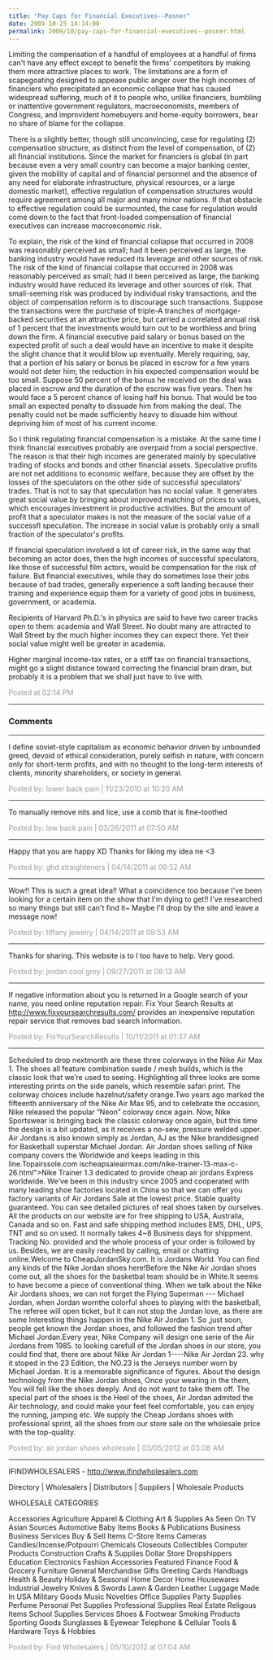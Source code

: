 ```yaml
---
title: "Pay Caps for Financial Executives--Posner"
date: 2009-10-25 14:14:00
permalink: 2009/10/pay-caps-for-financial-executives--posner.html
---
```

Limiting the compensation of a handful of employees at a handful of firms can't have any effect except to benefit the firms' competitors by making them more attractive places to work. The limitations are a form of scapegoating designed to appease public anger over the high incomes of financiers who precipitated an economic collapse that has caused widespread suffering, much of it to people who, unlike financiers, bumbling or inattentive government regulators, macroeconomists, members of Congress, and improvident homebuyers and home-equity borrowers, bear no share of blame for the collapse.

There is a slightly better, though still unconvincing, case for regulating (2) compensation structure, as distinct from the level of compensation, of (2) all financial institutions. Since the market for financiers is global (in part because even a very small country can become a major banking center, given the mobility of capital and of financial personnel and the absence of any need for elaborate infrastructure, physical resources, or a large domestic market), effective regulation of compensation structures would require agreement among all major and many minor nations. If that obstacle to effective regulation could be surmounted, the case for regulation would come down to the fact that front-loaded compensation of financial executives can increase macroeconomic risk.

To explain, the risk of the kind of financial collapse that occurred in 2008 was reasonably perceived as small; had it been perceived as large, the banking industry would have reduced its leverage and other sources of risk. The risk of the kind of financial collapse that occurred in 2008 was reasonably perceived as small; had it been perceived as large, the banking industry would have reduced its leverage and other sources of risk. That small-seeming risk was produced by individual risky transactions, and the object of compensation reform is to discourage such transactions. Suppose the transactions were the purchase of triple-A tranches of mortgage-backed securities at an attractive price, but carried a correlated annual risk of 1 percent that the investments would turn out to be worthless and bring down the firm. A financial executive paid salary or bonus based on the expected profit of such a deal would have an incentive to make it despite the slight chance that it would blow up eventually. Merely requiring, say, that a portion of his salary or bonus be placed in escrow for a few years would not deter him; the reduction in his expected compensation would be too small. Suppose 50 percent of the bonus he received on the deal was placed in escrow and the duration of the escrow was five years. Then he would face a 5 percent chance of losing half his bonus. That would be too small an expected penalty to dissuade him from making the deal. The penalty could not be made sufficiently heavy to disuade him without depriving him of most of his current income.

So I think regulating financial compensation is a mistake. At the same time I think financial executives probably are overpaid from a social perspective. The reason is that their high incomes are generated mainly by speculative trading of stocks and bonds and other financial assets. Speculative profits are not net additions to economic welfare, because they are offset by the losses of the speculators on the other side of successful speculators' trades. That is not to say that speculation has no social value. It generates great social value by bringing about improved matching of prices to values, which encourages investment in productive activities. But the amount of profit that a speculator makes is not the measure of the social value of a successfl speculation. The increase in social value is probably only a small fraction of the speculator's profits.

If financial speculation involved a lot of career risk, in the same way that becoming an actor does, then the high incomes of successful speculators, like those of successful film actors, would be compensation for the risk of failure. But financial executives, while they do sometimes lose their jobs because of bad trades, generally experience a soft landing because their training and experience equip them for a variety of good jobs in business, government, or academia.

Recipients of Harvard Ph.D.'s in physics are said to have two career tracks open to them: academia and Wall Street. No doubt many are attracted to Wall Street by the much higher incomes they can expect there. Yet their social value might well be greater in academia.

Higher marginal income-tax rates, or a stiff tax on financial transactions, might go a slight distance toward correcting the financial brain drain, but probably it is a problem that we shall just have to live with.

<span style="color:#999">Posted at 02:14 PM</span>

<!-- more -->

---

### Comments

---

I define soviet-style capitalism as economic behavior driven by unbounded greed, devoid of ethical consideration, purely selfish in nature, with concern only for short-term profits, and with no thought to the long-term interests of clients, minority shareholders, or society in general.

<span style="color:#999">Posted by: lower back pain | 11/23/2010 at 10:20 AM</span>

---

To manually remove nits and lice, use a comb that is fine-toothed

<span style="color:#999">Posted by: low back pain | 03/26/2011 at 07:50 AM</span>

---


Happy that you are happy XD
Thanks for liking my idea ne <3

<span style="color:#999">Posted by: ghd straighteners | 04/14/2011 at 09:52 AM</span>

---

Wow!! This is such a great idea!! What a coincidence too because I've been looking for a certain item on the show that I'm dying to get!! I've researched so many things but still can't find it~ Maybe I'll drop by the site and leave a message now!

<span style="color:#999">Posted by: tiffany jewelry | 04/14/2011 at 09:53 AM</span>

---

Thanks for sharing. This website is to I too have to help. Very good.

<span style="color:#999">Posted by: jordan cool grey | 09/27/2011 at 08:13 AM</span>

---

If negative information about you is returned in a Google search of your name, you need online reputation repair. Fix Your Search Results at http://www.fixyoursearchresults.com/ provides an inexpensive reputation repair service that removes bad search information.

<span style="color:#999">Posted by: FixYourSearchResults | 10/11/2011 at 01:37 AM</span>

---

Scheduled to drop nextmonth are these three colorways in the Nike Air Max 1. The shoes all feature combination suede / mesh builds, which is the classic look that we’re used to seeing. Highlighting all three looks are some interesting prints on the side panels, which resemble safari print. The colorway choices include hazelnut/safety orange.Two years ago marked the fifteenth anniversary of the Nike Air Max 95, and to celebrate the occasion, Nike released the popular “Neon” colorway once again. Now, Nike Sportswear is bringing back the classic colorway once again, but this time the design is a bit updated, as it receives a no-sew, pressure welded upper.       Air Jordans is also known simply as Jordan, AJ as the Nike branddesigned for Basketball superstar Michael Jordan. Air Jordan  shoes selling of Nike company covers the Worldwide and keeps leading in this line.Topairssole.com ischeapsaleairmax.com/nike-trainer-13-max-c-26.html">Nike Trainer 1.3 dedicated to provide cheap air jordans Express worldwide. We've been in this industry since 2005 and cooperated with many leading shoe factories located in China so that we can offer you factory variants of Air Jordans Sale at the lowest price. Stable quality guaranteed. You can see detailed pictures of real shoes taken by ourselves. All the products on our website are for free shipping to USA, Australia, Canada and so on. Fast and safe shipping method includes EMS, DHL, UPS, TNT and so on used. It normally takes 4~8 Business days for shippment. Tracking No. provided and the whole process of your order is followed by us. Besides, we are easily reached by calling, email or chatting online.Welcome to CheapJordanSky.com. It is Jordans World. You can find any kinds of the Nike Jordan shoes here!Before the Nike Air Jordan shoes come out, all the shoes for the basketbal team should be in White.It seems to have become a piece of conventional thing. When we talk about the Nike Air Jordans shoes, we can not forget the Flying Superman --- Michael Jordan, when Jordan wornthe colorful shoes to playing with the basketball, The referee will open ticket, but it can not stop the Jordan love, as there are some Interesting things happen in the Nike Air Jordan 1. So ,just soon, people get known the Jordan shoes, and followed the fashion trend after Michael Jordan.Every year, Nike Company will design one serie of the Air Jordans from 1985. to looking carefull of the Jordan shoes in our store, you could find that, there are about Nike Air Jordan 1----Nike Air Jordan 23. why it stoped in the 23 Edition, the NO.23 is the Jerseys number worn by Michael Jordan. It is a memorable significance of figures. About the design technology from the Nike Jordan shoes, Once your wearing in the them, You will fell like the shoes deeply. And do not want to take them off. The special part of the shoes is the Heel of the shoes, Air Jordan admited the Air technology, and could make your feet feel comfortable, you can enjoy the running, jamping etc. We supply the Cheap Jordans shoes with professional sprint, all the shoes from our store sale on the wholesale price with the top-quality.

<span style="color:#999">Posted by: air jordan shoes wholesale | 03/05/2012 at 03:08 AM</span>

---

IFINDWHOLESALERS - http://www.ifindwholesalers.com

Directory | Wholesalers | Distributors | Suppliers | Wholesale Products

WHOLESALE CATEGORIES

Accessories Agriculture Apparel & Clothing Art & Supplies As Seen On TV Asian Sources Automotive Baby Items Books & Publications Business Business Services Buy & Sell Items C-Store Items Cameras Candles/Incense/Potpourri Chemicals Closeouts Collectibles Computer Products Construction Crafts & Supplies Dollar Store Dropshippers Education Electronics Fashion Accessories Featured Finance Food & Grocery Furniture General Merchandise Gifts Greeting Cards Handbags Health & Beauty Holiday & Seasonal Home Decor Home Housewares Industrial Jewelry Knives & Swords Lawn & Garden Leather Luggage Made In USA Military Goods Music Novelties Office Supplies Party Supplies Perfume Personal Pet Supplies Professional Supplies Real Estate Religous Items School Supplies Services Shoes & Footwear Smoking Products Sporting Goods Sunglasses & Eyewear Telephone & Cellular Tools & Hardware Toys & Hobbies

<span style="color:#999">Posted by: Find Wholesalers | 05/10/2012 at 07:04 AM</span>